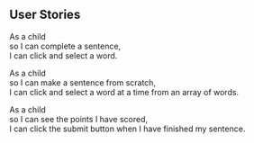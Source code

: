 ## User Stories

As a child  
so I can complete a sentence,  
I can click and select a word.  

As a child  
so I can make a sentence from scratch,  
I can click and select a word at a time from an array of words.  

As a child  
so I can see the points I have scored,  
I can click the submit button when I have finished my sentence.  

